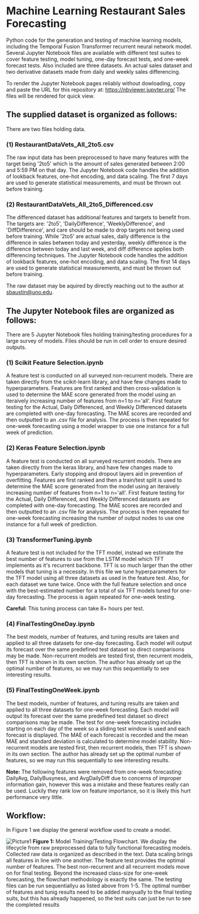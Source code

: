 # Machine Learning Restaurant Sales Forecasting
Python code for the generation and testing of machine learning models, including the Temporal Fusion Transformer recurrent neural network model. Several Jupyter Notebook files are available with different test suites to cover feature testing, model tuning, one-day forecast tests, and one-week forecast tests. Also included are three datasets. An actual sales dataset and two derivative datasets made from daily and weekly sales differencing.

To render the Jupyter Notebook pages reliably without dowloading, copy and paste the URL for this repository at: https://nbviewer.jupyter.org/
The files will be rendered for quick view.


## The supplied dataset is organized as follows:
There are two files holding data.

### (1) RestaurantDataVets_All_2to5.csv
 
The raw input data has been preprocessed to have many features with the target being '2to5' which is the amount of sales generated between 2:00 and 5:59 PM on that day. The Jupyter Notebook code handles the addition of lookback features, one-hot encoding, and data scaling. The first 7 days are used to generate statistical measurements, and must be thrown out before training. 

### (2) RestaurantDataVets_All_2to5_Differenced.csv

The differenced dataset has additional features and targets to benefit from. The targets are: '2to5', 'DailyDifference', 'WeeklyDifference', and 'DiffDifference', and care should be made to drop targets not being used before training. While '2to5' are actual sales, daily difference is the difference in sales between today and yesterday, weekly difference is the difference between today and last week, and diff difference applies both differencing techniques. The Jupyter Notebook code handles the addition of lookback features, one-hot encoding, and data scaling. The first 14 days are used to generate statistical measurements, and must be thrown out before training. 

The raw dataset may be aquired by directly reaching out to the author at sbaustin@uno.edu.

## The Jupyter Notebook files are organized as follows:
There are 5 Jupyter Notebook files holding training/testing procedures for a large survey of models. Files should be run in cell order to ensure desired outputs.

### (1) Scikit Feature Selection.ipynb

A feature test is conducted on all surveyed non-recurrent models. There are taken directly from the scikit-learn library, and have few changes made to hyperparameters. Features are first ranked and then cross-validation is used to determine the MAE score generated from the model using an iteraively increasing number of features from n=1 to n='all'.  First feature testing for the Actual, Daily Differenced, and Weekly Differenced datasets are completed with one-day forecasting. The MAE scores are recorded and then outputted to an .csv file for analysis. The process is then repeated for one-week forecasting using a model wrapper to use one instance for a full week of prediction.

### (2) Keras Feature Selection.ipynb

A feature test is conducted on all surveyed recurrent models. There are taken directly from the keras library, and have few changes made to hyperparameters. Early stopping and dropout layers aid in prevention of overfitting. Features are first ranked and then a train/test split is used to determine the MAE score generated from the model using an iteraively increasing number of features from n=1 to n='all'.  First feature testing for the Actual, Daily Differenced, and Weekly Differenced datasets are completed with one-day forecasting. The MAE scores are recorded and then outputted to an .csv file for analysis. The process is then repeated for one-week forecasting increasing the number of output nodes to use one instance for a full week of prediction.

### (3) TransformerTuning.ipynb 

A feature test is not included for the TFT model, instead we estimate the best number of features to use from the LSTM model which TFT implements as it's recurrent backbone. TFT is so much larger than the other models that tuning is a necessity. In this file we tune hyperparameters for the TFT model using all three datasets as used in the feature test. Also, for each dataset we tune twice. Once with the full feature selection and once with the best-estimated number for a total of six TFT models tuned for one-day forecasting. The process is again repeated for one-week testing. 

**Careful:** This tuning process can take 8+ hours per test.  

### (4) FinalTestingOneDay.ipynb

The best models, number of features, and tuning results are taken and applied to all three datasets for one-day forecasting. Each model will output its forecast over the same predefined test dataset so direct comparisons may be made. Non-recurrent models are tested first, then recurrent models, then TFT is shown in its own section. The author has already set up the optimal number of features, so we may run this sequentially to see interesting results.

### (5) FinalTestingOneWeek.ipynb

The best models, number of features, and tuning results are taken and applied to all three datasets for one-week forecasting. Each model will output its forecast over the same predefined test dataset so direct comparisons may be made. The test for one-week forecasting includes starting on each day of the week so a sliding test window is used and each forecast is displayed. The MAE of each forecast is recorded and the mean MAE and standard deviation is calculated to determine model stability. Non-recurrent models are tested first, then recurrent models, then TFT is shown in its own section. The author has already set up the optimal number of features, so we may run this sequentially to see interesting results.

**Note:** The following features were removed from one-week forecasting:  DailyAvg, DailyBusyness, and AvgDailyDiff due to concerns of improper information gain, however this was a mistake and these features really can be used. Luckily they rank low on feature importance, so it is likely this hurt performance very little. 

## Workflow:
In Figure 1 we display the general workflow used to create a model. 

 ![Picture1](https://user-images.githubusercontent.com/16788108/119714863-f860e100-be28-11eb-87f8-cff292b5b06e.jpg)
**Figure 1:** Model Training/Testing Flowchart. We display the lifecycle from raw preprocessed data to fully functional forecasting models. Collected raw data is organized as described in the text. Data scaling brings all features in line with one another. The feature test provides the optimal number of features. The best non-recurrent and all recurrent models move on for final testing.  Beyond the increased class-size for one-week forecasting, the flowchart methodology is exactly the same. The testing files can be run sequentiallyu as listed above from 1-5. The optimal number of features and tunig results need to be added manyually to the final testing suits, but this has already happened, so the test suits can just be run to see the completed results

